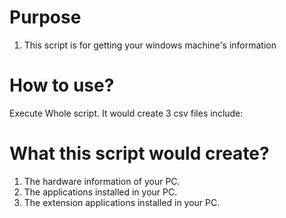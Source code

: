 # Purpose
1. This script is for getting your windows machine's information

# How to use?
Execute Whole script. It would create 3 csv files include:

# What this script would create?
1. The hardware information of your PC.
2. The applications installed in your PC. 
3. The extension applications installed in your PC.
